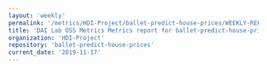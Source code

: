 ```yaml
---
layout: 'weekly'
permalink: '/metrics/HDI-Project/ballet-predict-house-prices/WEEKLY-REPORT-2019-11-17'
title: 'DAI Lab OSS Metrics Metrics report for ballet-predict-house-prices | WEEKLY-REPORT-2019-11-17'
organization: 'HDI-Project'
repository: 'ballet-predict-house-prices'
current_date: '2019-11-17'
---
```

